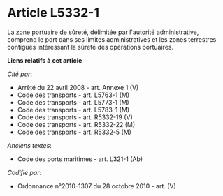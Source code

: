 # Article L5332-1

La zone portuaire de sûreté, délimitée par l'autorité administrative, comprend le port dans ses limites administratives et
les zones terrestres contiguës intéressant la sûreté des opérations portuaires.

**Liens relatifs à cet article**

_Cité par_:

  - Arrêté du 22 avril 2008 - art. Annexe 1 (V)
  - Code des transports - art. L5763-1 (M)
  - Code des transports - art. L5773-1 (M)
  - Code des transports - art. L5783-1 (M)
  - Code des transports - art. R5332-19 (V)
  - Code des transports - art. R5332-22 (M)
  - Code des transports - art. R5332-5 (M)

_Anciens textes_:

  - Code des ports maritimes - art. L321-1 (Ab)

_Codifié par_:

  - Ordonnance n°2010-1307 du 28 octobre 2010 - art. (V)
